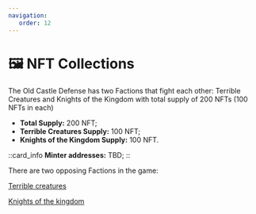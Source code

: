 ```yaml
---
navigation:
   order: 12
---
```


# 🖼️ NFT Collections

<p>The Old Castle Defense has two Factions that fight each other: Terrible Creatures and 
Knights of the Kingdom with total supply of 200 NFTs (100 NFTs in each)</p>

<div>

* **Total Supply:** 200 NFT;
* **Terrible Creatures Supply:** 100 NFT;
* **Knights of the Kingdom Supply:** 100 NFT.
</div>

::card_info
**Minter addresses:** TBD;
::

<div>

There are two opposing Factions in the game:

<a href="nft-collections/terrible-creatures.md" 
 class="docs-item _creatures">Terrible creatures</a>

<a href="nft-collections/knights-of-the-kingdom.md" 
 class="docs-item _knights">Knights of the kingdom</a>
</div>